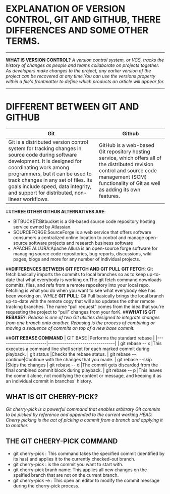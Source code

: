 # **EXPLANATION OF VERSION CONTROL, GIT AND GITHUB, THERE DIFFERENCES AND SOME OTHER TERMS.**
___
**WHAT IS VERSION CONTROL?**
*A version control system, or VCS, tracks the history of changes as people and teams collaborate on projects together. As developers make changes to the project, any earlier version of the project can be recovered at any time.You can use the versions property within a file's frontmatter to define which products an article will appear for.*
___  
# **DIFFERENT BETWEEN GIT AND GITHUB**  
|Git                                                              |Github                                                                                                 |  
|-----------------------------------------------------------------|-------------------------------------------------------------------------------------------------------|  
| Git is a distributed version control system for tracking changes in source code during software development. It is designed for coordinating work among programmers, but it can be used to track changes in any set of files. Its goals include speed, data integrity, and support for distributed, non-linear workflows.|GitHub is a web-based Git repository hosting service, which offers all of the distributed revision control and source code management (SCM) functionality of Git as well as adding its own features.|GitHub is a web-based Git repository hosting and it is a version control system to manage source code history.|Service, which offers all of the distributed revision control and source code management (SCM) functionality of Git as well as adding its own features.|Git is a software and a command tool which can be installed locally on a system. It focuses on version control and code sharing and it is a version control system to manage source code history.|GITHUB It is a service and graphical interface. Github is hosted on web and is maintained by microsoft. it focused on centralized source code hosting. GitHub is a hosting service for Git repositories.  
##**THREE OTHER GITHUB ALTERNATIVES ARE**:  
* BITBUCKET:Bitbucket is a Git-based source code repository hosting service owned by Atlassian.
* SOURCEFORGE:SourceForge is a web service that offers software consumers a centralized online location to control and manage open-source software projects and research business software
* APACHE ALLURA:Apache Allura is an open-source forge software for managing source code repositories, bug reports, discussions, wiki pages, blogs and more for any number of individual projects.


                                                          






##**DIFFERENCES BETWEEN GIT FETCH AND GIT PULL**
**GIT FETCH**: Git fetch basically imports the commits to local branches so as to keep up-to-date that what everybody is working on.The git fetch command downloads commits, files, and refs from a remote repository into your local repo. Fetching is what you do when you want to see what everybody else has been working on.
                                                         *WHILE*
**GIT PULL**:  Git Pull basically brings the local branch up-to-date with the remote copy that will also updates the other remote tracking branches.  The name “pull request” comes from the idea that you're requesting the project to “pull” changes from your forK.
##**WHAT IS GIT REBASE?**:
  *Rebase is one of two Git utilities designed to integrate changes from one branch onto another. Rebasing is the process of combining or moving a sequence of commits on top of a new base commit.*
  
##**GIT REBASE COMMAND**
| GIT BASE <rebase>     |Performs the standard rebase     |
|-----------------------|---------------------------------|
| git rebase -- x       |This executes a command line shell script for each marked commit during playback.
| git status            |Checks the rebase status.
| git rebase -- continue|Continue with the changes that you made.
| git rebase --skip     |Skips the changes
| git rebase -- d       |The commit gets discarded from the final combined commit block during playback.
| git rebase -- p       |This leaves the commit alone, not modifying the content or message, and keeping it as an individual commit in branches' history.  
## **WHAT IS GIT CHERRY-PICK?**
*Git cherry-pick is a powerful command that enables arbitrary Git commits to be picked by reference and appended to the current working HEAD. Cherry picking is the act of picking a commit from a branch and applying it to another.*
## **THE GIT CHEERY-PICK COMMAND**
* git cherry-pick <commit-hash> : This command takes the specified commit (identified by its has) and applies it to the currently checked-out branch.
* git cherry-pick <satrt-commit>: is the commit you want to start with.
* git cherry-pick branh name: This applies all new changes on the speified branch that are not on the current branch.
* git cherry-pick -e <commit-has>: This open an editor to modify the commit message during the cherry-pick process.
